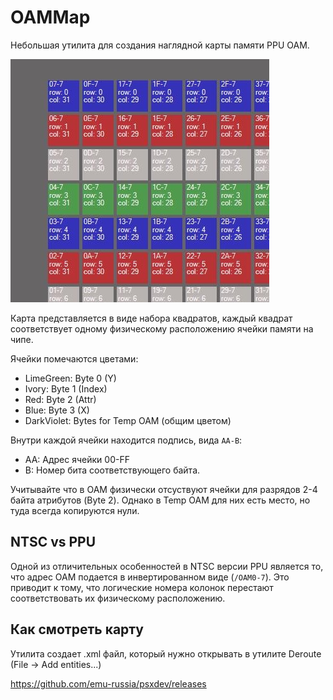 # OAMMap

Небольшая утилита для создания наглядной карты памяти PPU OAM.

![oammap_demo](/oammap_demo.jpg)

Карта представляется в виде набора квадратов, каждый квадрат соответствует одному физическому расположению ячейки памяти на чипе.

Ячейки помечаются цветами:
- LimeGreen: Byte 0 (Y)
- Ivory: Byte 1 (Index)
- Red: Byte 2 (Attr)
- Blue: Byte 3 (X)
- DarkViolet: Bytes for Temp OAM (общим цветом)

Внутри каждой ячейки находится подпись, вида `AA-B`:
- AA: Адрес ячейки 00-FF
- B: Номер бита соответствующего байта.

Учитывайте что в OAM физически отсуствуют ячейки для разрядов 2-4 байта атрибутов (Byte 2). Однако в Temp OAM для них есть место, но туда всегда копируются нули.

## NTSC vs PPU

Одной из отличительных особенностей в NTSC версии PPU является то, что адрес OAM подается в инвертированном виде (`/OAM0-7`). Это приводит к тому, что логические номера колонок перестают соответствовать их физическому расположению.

## Как смотреть карту

Утилита создает .xml файл, который нужно открывать в утилите Deroute (File -> Add entities...)

https://github.com/emu-russia/psxdev/releases
